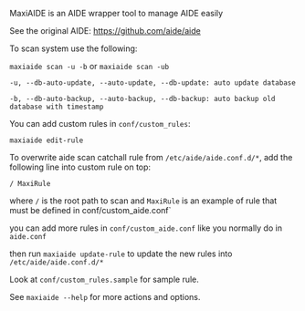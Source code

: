 MaxiAIDE is an AIDE wrapper tool to manage AIDE easily

See the original AIDE: https://github.com/aide/aide

To scan system use the following:

`maxiaide scan -u -b` or `maxiaide scan -ub`

`-u, --db-auto-update, --auto-update, --db-update: auto update database`

`-b, --db-auto-backup, --auto-backup, --db-backup: auto backup old database with timestamp`

You can add custom rules in `conf/custom_rules`:

`maxiaide edit-rule`

To overwrite aide scan catchall rule from `/etc/aide/aide.conf.d/*`, add the following line into custom rule on top:

`/ MaxiRule`

where `/` is the root path to scan
and `MaxiRule` is an example of rule that must be defined in conf/custom_aide.conf`

you can add more rules in `conf/custom_aide.conf` like you normally do in `aide.conf`

then run `maxiaide update-rule` to update the new rules into `/etc/aide/aide.conf.d/*`

Look at `conf/custom_rules.sample` for sample rule.

See `maxiaide --help` for more actions and options.